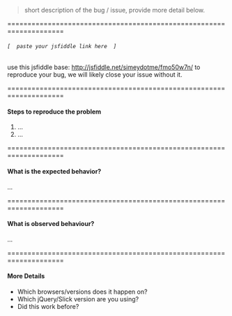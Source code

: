 
> short description of the bug / issue, provide more detail below.

====================================================================




###### `[  paste your jsfiddle link here  ]`  

use this jsfiddle base: 
http://jsfiddle.net/simeydotme/fmo50w7n/ to reproduce your bug, 
we will likely close your issue without it.


====================================================================




#### Steps to reproduce the problem

1. ...  
2. ...  


====================================================================




#### What is the expected behavior?

...  


====================================================================




#### What is observed behaviour?

...  


====================================================================




#### More Details

- Which browsers/versions does it happen on?
- Which jQuery/Slick version are you using?
- Did this work before?


[fiddle]: http://jsfiddle.net/simeydotme/fmo50w7n/
